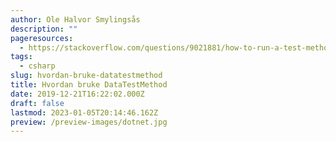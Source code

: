```yaml
---
author: Ole Halvor Smylingsås
description: ""
pageresources:
  - https://stackoverflow.com/questions/9021881/how-to-run-a-test-method-with-multiple-parameters-in-mstest/13710788#13710788s
tags:
  - csharp
slug: hvordan-bruke-datatestmethod
title: Hvordan bruke DataTestMethod
date: 2019-12-21T16:22:02.000Z
draft: false
lastmod: 2023-01-05T20:14:46.162Z
preview: /preview-images/dotnet.jpg
---
```


<!--more-->
